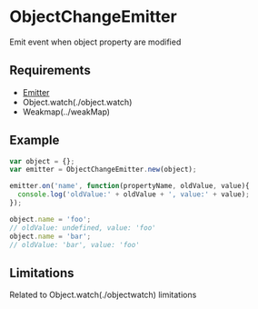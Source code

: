 ObjectChangeEmitter
=============

Emit event when object property are modified

## Requirements

- [Emitter](../../emitter)
- Object.watch(./object.watch)
- Weakmap(../weakMap)

## Example

```javascript
var object = {};
var emitter = ObjectChangeEmitter.new(object);

emitter.on('name', function(propertyName, oldValue, value){
  console.log('oldValue:' + oldValue + ', value:' + value);
});

object.name = 'foo';
// oldValue: undefined, value: 'foo'
object.name = 'bar';
// oldValue: 'bar', value: 'foo'
```

## Limitations

Related to Object.watch(./objectwatch) limitations

